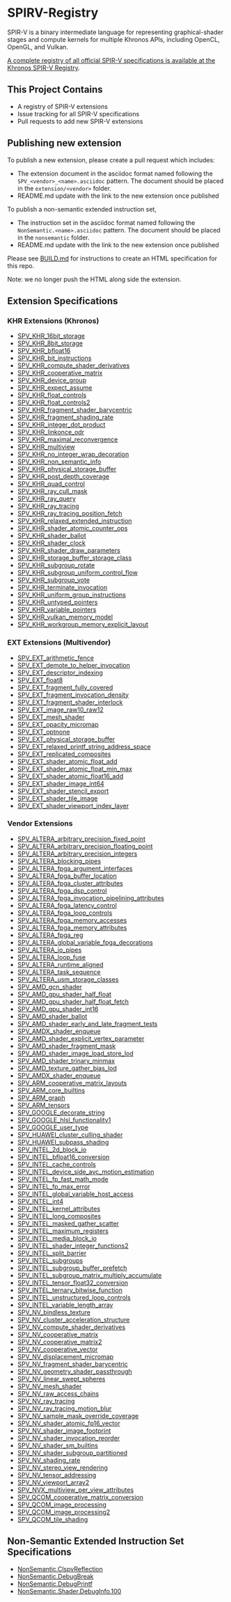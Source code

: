 # SPIRV-Registry

SPIR-V is a binary intermediate language for representing graphical-shader stages and compute kernels for multiple Khronos APIs, including OpenCL, OpenGL, and Vulkan.

[A complete registry of all official SPIR-V specifications is available at the
Khronos SPIR-V Registry](https://www.khronos.org/registry/spir-v/).

## This Project Contains

- A registry of SPIR-V extensions
- Issue tracking for all SPIR-V specifications
- Pull requests to add new SPIR-V extensions

## Publishing new extension

To publish a new extension, please create a pull request which includes:

- The extension document in the asciidoc format named following
  the `SPV_<vendor>_<name>.asciidoc` pattern. The document should be placed
  in the `extension/<vendor>` folder.
- README.md update with the link to the new extension once published

To publish a non-semantic extended instruction set,

- The instruction set in the asciidoc format named following
  the `NonSemantic.<name>.asciidoc` pattern. The document should be placed
  in the `nonsemantic` folder.
- README.md update with the link to the new extension once published

Please see [BUILD.md](BUILD.md) for instructions to create an HTML specification for this repo.

Note: we no longer push the HTML along side the extension.

## Extension Specifications

### KHR Extensions (Khronos)

* [SPV_KHR_16bit_storage                   ]( https://github.khronos.org/SPIRV-Registry/extensions/KHR/SPV_KHR_16bit_storage.html)
* [SPV_KHR_8bit_storage                    ]( https://github.khronos.org/SPIRV-Registry/extensions/KHR/SPV_KHR_8bit_storage.html)
* [SPV_KHR_bfloat16                        ]( https://github.khronos.org/SPIRV-Registry/extensions/KHR/SPV_KHR_bfloat16.html)
* [SPV_KHR_bit_instructions                ]( https://github.khronos.org/SPIRV-Registry/extensions/KHR/SPV_KHR_bit_instructions.html)
* [SPV_KHR_compute_shader_derivatives      ]( https://github.khronos.org/SPIRV-Registry/extensions/KHR/SPV_KHR_compute_shader_derivatives.html)
* [SPV_KHR_cooperative_matrix              ]( https://github.khronos.org/SPIRV-Registry/extensions/KHR/SPV_KHR_cooperative_matrix.html)
* [SPV_KHR_device_group                    ]( https://github.khronos.org/SPIRV-Registry/extensions/KHR/SPV_KHR_device_group.html)
* [SPV_KHR_expect_assume                   ]( https://github.khronos.org/SPIRV-Registry/extensions/KHR/SPV_KHR_expect_assume.html)
* [SPV_KHR_float_controls                  ]( https://github.khronos.org/SPIRV-Registry/extensions/KHR/SPV_KHR_float_controls.html)
* [SPV_KHR_float_controls2                 ]( https://github.khronos.org/SPIRV-Registry/extensions/KHR/SPV_KHR_float_controls2.html)
* [SPV_KHR_fragment_shader_barycentric     ]( https://github.khronos.org/SPIRV-Registry/extensions/KHR/SPV_KHR_fragment_shader_barycentric.html)
* [SPV_KHR_fragment_shading_rate           ]( https://github.khronos.org/SPIRV-Registry/extensions/KHR/SPV_KHR_fragment_shading_rate.html)
* [SPV_KHR_integer_dot_product             ]( https://github.khronos.org/SPIRV-Registry/extensions/KHR/SPV_KHR_integer_dot_product.html)
* [SPV_KHR_linkonce_odr                    ]( https://github.khronos.org/SPIRV-Registry/extensions/KHR/SPV_KHR_linkonce_odr.html)
* [SPV_KHR_maximal_reconvergence           ]( https://github.khronos.org/SPIRV-Registry/extensions/KHR/SPV_KHR_maximal_reconvergence.html)
* [SPV_KHR_multiview                       ]( https://github.khronos.org/SPIRV-Registry/extensions/KHR/SPV_KHR_multiview.html)
* [SPV_KHR_no_integer_wrap_decoration      ]( https://github.khronos.org/SPIRV-Registry/extensions/KHR/SPV_KHR_no_integer_wrap_decoration.html)
* [SPV_KHR_non_semantic_info               ]( https://github.khronos.org/SPIRV-Registry/extensions/KHR/SPV_KHR_non_semantic_info.html)
* [SPV_KHR_physical_storage_buffer         ]( https://github.khronos.org/SPIRV-Registry/extensions/KHR/SPV_KHR_physical_storage_buffer.html)
* [SPV_KHR_post_depth_coverage             ]( https://github.khronos.org/SPIRV-Registry/extensions/KHR/SPV_KHR_post_depth_coverage.html)
* [SPV_KHR_quad_control                    ]( https://github.khronos.org/SPIRV-Registry/extensions/KHR/SPV_KHR_quad_control.html)
* [SPV_KHR_ray_cull_mask                   ]( https://github.khronos.org/SPIRV-Registry/extensions/KHR/SPV_KHR_ray_cull_mask.html)
* [SPV_KHR_ray_query                       ]( https://github.khronos.org/SPIRV-Registry/extensions/KHR/SPV_KHR_ray_query.html)
* [SPV_KHR_ray_tracing                     ]( https://github.khronos.org/SPIRV-Registry/extensions/KHR/SPV_KHR_ray_tracing.html)
* [SPV_KHR_ray_tracing_position_fetch      ]( https://github.khronos.org/SPIRV-Registry/extensions/KHR/SPV_KHR_ray_tracing_position_fetch.html)
* [SPV_KHR_relaxed_extended_instruction    ]( https://github.khronos.org/SPIRV-Registry/extensions/KHR/SPV_KHR_relaxed_extended_instruction.html)
* [SPV_KHR_shader_atomic_counter_ops       ]( https://github.khronos.org/SPIRV-Registry/extensions/KHR/SPV_KHR_shader_atomic_counter_ops.html)
* [SPV_KHR_shader_ballot                   ]( https://github.khronos.org/SPIRV-Registry/extensions/KHR/SPV_KHR_shader_ballot.html)
* [SPV_KHR_shader_clock                    ]( https://github.khronos.org/SPIRV-Registry/extensions/KHR/SPV_KHR_shader_clock.html)
* [SPV_KHR_shader_draw_parameters          ]( https://github.khronos.org/SPIRV-Registry/extensions/KHR/SPV_KHR_shader_draw_parameters.html)
* [SPV_KHR_storage_buffer_storage_class    ]( https://github.khronos.org/SPIRV-Registry/extensions/KHR/SPV_KHR_storage_buffer_storage_class.html)
* [SPV_KHR_subgroup_rotate                 ]( https://github.khronos.org/SPIRV-Registry/extensions/KHR/SPV_KHR_subgroup_rotate.html)
* [SPV_KHR_subgroup_uniform_control_flow   ]( https://github.khronos.org/SPIRV-Registry/extensions/KHR/SPV_KHR_subgroup_uniform_control_flow.html)
* [SPV_KHR_subgroup_vote                   ]( https://github.khronos.org/SPIRV-Registry/extensions/KHR/SPV_KHR_subgroup_vote.html)
* [SPV_KHR_terminate_invocation            ]( https://github.khronos.org/SPIRV-Registry/extensions/KHR/SPV_KHR_terminate_invocation.html)
* [SPV_KHR_uniform_group_instructions      ]( https://github.khronos.org/SPIRV-Registry/extensions/KHR/SPV_KHR_uniform_group_instructions.html)
* [SPV_KHR_untyped_pointers                ]( https://github.khronos.org/SPIRV-Registry/extensions/KHR/SPV_KHR_untyped_pointers.html)
* [SPV_KHR_variable_pointers               ]( https://github.khronos.org/SPIRV-Registry/extensions/KHR/SPV_KHR_variable_pointers.html)
* [SPV_KHR_vulkan_memory_model             ]( https://github.khronos.org/SPIRV-Registry/extensions/KHR/SPV_KHR_vulkan_memory_model.html)
* [SPV_KHR_workgroup_memory_explicit_layout]( https://github.khronos.org/SPIRV-Registry/extensions/KHR/SPV_KHR_workgroup_memory_explicit_layout.html)

### EXT Extensions (Multivendor)

* [SPV_EXT_arithmetic_fence                ]( https://github.khronos.org/SPIRV-Registry/extensions/EXT/SPV_EXT_arithmetic_fence.html)
* [SPV_EXT_demote_to_helper_invocation     ]( https://github.khronos.org/SPIRV-Registry/extensions/EXT/SPV_EXT_demote_to_helper_invocation.html)
* [SPV_EXT_descriptor_indexing             ]( https://github.khronos.org/SPIRV-Registry/extensions/EXT/SPV_EXT_descriptor_indexing.html)
* [SPV_EXT_float8                          ]( https://github.khronos.org/SPIRV-Registry/extensions/EXT/SPV_EXT_float8.html)
* [SPV_EXT_fragment_fully_covered          ]( https://github.khronos.org/SPIRV-Registry/extensions/EXT/SPV_EXT_fragment_fully_covered.html)
* [SPV_EXT_fragment_invocation_density     ]( https://github.khronos.org/SPIRV-Registry/extensions/EXT/SPV_EXT_fragment_invocation_density.html)
* [SPV_EXT_fragment_shader_interlock       ]( https://github.khronos.org/SPIRV-Registry/extensions/EXT/SPV_EXT_fragment_shader_interlock.html)
* [SPV_EXT_image_raw10_raw12               ]( https://github.khronos.org/SPIRV-Registry/extensions/EXT/SPV_EXT_image_raw10_raw12.html)
* [SPV_EXT_mesh_shader                     ]( https://github.khronos.org/SPIRV-Registry/extensions/EXT/SPV_EXT_mesh_shader.html)
* [SPV_EXT_opacity_micromap                ]( https://github.khronos.org/SPIRV-Registry/extensions/EXT/SPV_EXT_opacity_micromap.html)
* [SPV_EXT_optnone                         ]( https://github.khronos.org/SPIRV-Registry/extensions/EXT/SPV_EXT_optnone.html)
* [SPV_EXT_physical_storage_buffer         ]( https://github.khronos.org/SPIRV-Registry/extensions/EXT/SPV_EXT_physical_storage_buffer.html)
* [SPV_EXT_relaxed_printf_string_address_space]( https://github.khronos.org/SPIRV-Registry/extensions/EXT/SPV_EXT_relaxed_printf_string_address_space.html)
* [SPV_EXT_replicated_composites           ]( https://github.khronos.org/SPIRV-Registry/extensions/EXT/SPV_EXT_replicated_composites.html)
* [SPV_EXT_shader_atomic_float_add         ]( https://github.khronos.org/SPIRV-Registry/extensions/EXT/SPV_EXT_shader_atomic_float_add.html)
* [SPV_EXT_shader_atomic_float_min_max     ]( https://github.khronos.org/SPIRV-Registry/extensions/EXT/SPV_EXT_shader_atomic_float_min_max.html)
* [SPV_EXT_shader_atomic_float16_add       ]( https://github.khronos.org/SPIRV-Registry/extensions/EXT/SPV_EXT_shader_atomic_float16_add.html)
* [SPV_EXT_shader_image_int64              ]( https://github.khronos.org/SPIRV-Registry/extensions/EXT/SPV_EXT_shader_image_int64.html)
* [SPV_EXT_shader_stencil_export           ]( https://github.khronos.org/SPIRV-Registry/extensions/EXT/SPV_EXT_shader_stencil_export.html)
* [SPV_EXT_shader_tile_image               ]( https://github.khronos.org/SPIRV-Registry/extensions/EXT/SPV_EXT_shader_tile_image.html)
* [SPV_EXT_shader_viewport_index_layer     ]( https://github.khronos.org/SPIRV-Registry/extensions/EXT/SPV_EXT_shader_viewport_index_layer.html)

### Vendor Extensions

* [SPV_ALTERA_arbitrary_precision_fixed_point]( https://github.khronos.org/SPIRV-Registry/extensions/ALTERA/SPV_ALTERA_arbitrary_precision_fixed_point.html)
* [SPV_ALTERA_arbitrary_precision_floating_point]( https://github.khronos.org/SPIRV-Registry/extensions/ALTERA/SPV_ALTERA_arbitrary_precision_floating_point.html)
* [SPV_ALTERA_arbitrary_precision_integers ]( https://github.khronos.org/SPIRV-Registry/extensions/ALTERA/SPV_ALTERA_arbitrary_precision_integers.html)
* [SPV_ALTERA_blocking_pipes               ]( https://github.khronos.org/SPIRV-Registry/extensions/ALTERA/SPV_ALTERA_blocking_pipes.html)
* [SPV_ALTERA_fpga_argument_interfaces     ]( https://github.khronos.org/SPIRV-Registry/extensions/ALTERA/SPV_ALTERA_fpga_argument_interfaces.html)
* [SPV_ALTERA_fpga_buffer_location         ]( https://github.khronos.org/SPIRV-Registry/extensions/ALTERA/SPV_ALTERA_fpga_buffer_location.html)
* [SPV_ALTERA_fpga_cluster_attributes      ]( https://github.khronos.org/SPIRV-Registry/extensions/ALTERA/SPV_ALTERA_fpga_cluster_attributes.html)
* [SPV_ALTERA_fpga_dsp_control             ]( https://github.khronos.org/SPIRV-Registry/extensions/ALTERA/SPV_ALTERA_fpga_dsp_control.html)
* [SPV_ALTERA_fpga_invocation_pipelining_attributes]( https://github.khronos.org/SPIRV-Registry/extensions/ALTERA/SPV_ALTERA_fpga_invocation_pipelining_attributes.html)
* [SPV_ALTERA_fpga_latency_control         ]( https://github.khronos.org/SPIRV-Registry/extensions/ALTERA/SPV_ALTERA_fpga_latency_control.html)
* [SPV_ALTERA_fpga_loop_controls           ]( https://github.khronos.org/SPIRV-Registry/extensions/ALTERA/SPV_ALTERA_fpga_loop_controls.html)
* [SPV_ALTERA_fpga_memory_accesses         ]( https://github.khronos.org/SPIRV-Registry/extensions/ALTERA/SPV_ALTERA_fpga_memory_accesses.html)
* [SPV_ALTERA_fpga_memory_attributes       ]( https://github.khronos.org/SPIRV-Registry/extensions/ALTERA/SPV_ALTERA_fpga_memory_attributes.html)
* [SPV_ALTERA_fpga_reg                     ]( https://github.khronos.org/SPIRV-Registry/extensions/ALTERA/SPV_ALTERA_fpga_reg.html)
* [SPV_ALTERA_global_variable_fpga_decorations]( https://github.khronos.org/SPIRV-Registry/extensions/ALTERA/SPV_ALTERA_global_variable_fpga_decorations.html)
* [SPV_ALTERA_io_pipes                     ]( https://github.khronos.org/SPIRV-Registry/extensions/ALTERA/SPV_ALTERA_io_pipes.html)
* [SPV_ALTERA_loop_fuse                    ]( https://github.khronos.org/SPIRV-Registry/extensions/ALTERA/SPV_ALTERA_loop_fuse.html)
* [SPV_ALTERA_runtime_aligned              ]( https://github.khronos.org/SPIRV-Registry/extensions/ALTERA/SPV_ALTERA_runtime_aligned.html)
* [SPV_ALTERA_task_sequence                ]( https://github.khronos.org/SPIRV-Registry/extensions/ALTERA/SPV_ALTERA_task_sequence.html)
* [SPV_ALTERA_usm_storage_classes          ]( https://github.khronos.org/SPIRV-Registry/extensions/ALTERA/SPV_ALTERA_usm_storage_classes.html)
* [SPV_AMD_gcn_shader                      ]( https://github.khronos.org/SPIRV-Registry/extensions/AMD/SPV_AMD_gcn_shader.html)
* [SPV_AMD_gpu_shader_half_float           ]( https://github.khronos.org/SPIRV-Registry/extensions/AMD/SPV_AMD_gpu_shader_half_float.html)
* [SPV_AMD_gpu_shader_half_float_fetch     ]( https://github.khronos.org/SPIRV-Registry/extensions/AMD/SPV_AMD_gpu_shader_half_float_fetch.html)
* [SPV_AMD_gpu_shader_int16                ]( https://github.khronos.org/SPIRV-Registry/extensions/AMD/SPV_AMD_gpu_shader_int16.html)
* [SPV_AMD_shader_ballot                   ]( https://github.khronos.org/SPIRV-Registry/extensions/AMD/SPV_AMD_shader_ballot.html)
* [SPV_AMD_shader_early_and_late_fragment_tests]( https://github.khronos.org/SPIRV-Registry/extensions/AMD/SPV_AMD_shader_early_and_late_fragment_tests.html)
* [SPV_AMDX_shader_enqueue                 ]( https://github.khronos.org/SPIRV-Registry/extensions/AMD/SPV_AMDX_shader_enqueue.html)
* [SPV_AMD_shader_explicit_vertex_parameter]( https://github.khronos.org/SPIRV-Registry/extensions/AMD/SPV_AMD_shader_explicit_vertex_parameter.html)
* [SPV_AMD_shader_fragment_mask            ]( https://github.khronos.org/SPIRV-Registry/extensions/AMD/SPV_AMD_shader_fragment_mask.html)
* [SPV_AMD_shader_image_load_store_lod     ]( https://github.khronos.org/SPIRV-Registry/extensions/AMD/SPV_AMD_shader_image_load_store_lod.html)
* [SPV_AMD_shader_trinary_minmax           ]( https://github.khronos.org/SPIRV-Registry/extensions/AMD/SPV_AMD_shader_trinary_minmax.html)
* [SPV_AMD_texture_gather_bias_lod         ]( https://github.khronos.org/SPIRV-Registry/extensions/AMD/SPV_AMD_texture_gather_bias_lod.html)
* [SPV_AMDX_shader_enqueue                 ]( https://github.khronos.org/SPIRV-Registry/extensions/AMD/SPV_AMDX_shader_enqueue.html)
* [SPV_ARM_cooperative_matrix_layouts      ]( https://github.khronos.org/SPIRV-Registry/extensions/ARM/SPV_ARM_cooperative_matrix_layouts.html)
* [SPV_ARM_core_builtins                   ]( https://github.khronos.org/SPIRV-Registry/extensions/ARM/SPV_ARM_core_builtins.html)
* [SPV_ARM_graph                           ]( https://github.khronos.org/SPIRV-Registry/extensions/ARM/SPV_ARM_graph.html)
* [SPV_ARM_tensors                         ]( https://github.khronos.org/SPIRV-Registry/extensions/ARM/SPV_ARM_tensors.html)
* [SPV_GOOGLE_decorate_string              ]( https://github.khronos.org/SPIRV-Registry/extensions/GOOGLE/SPV_GOOGLE_decorate_string.html)
* [SPV_GOOGLE_hlsl_functionality1          ]( https://github.khronos.org/SPIRV-Registry/extensions/GOOGLE/SPV_GOOGLE_hlsl_functionality1.html)
* [SPV_GOOGLE_user_type                    ]( https://github.khronos.org/SPIRV-Registry/extensions/GOOGLE/SPV_GOOGLE_user_type.html)
* [SPV_HUAWEI_cluster_culling_shader       ]( https://github.khronos.org/SPIRV-Registry/extensions/HUAWEI/SPV_HUAWEI_cluster_culling_shader.html)
* [SPV_HUAWEI_subpass_shading              ]( https://github.khronos.org/SPIRV-Registry/extensions/HUAWEI/SPV_HUAWEI_subpass_shading.html)
* [SPV_INTEL_2d_block_io                   ]( https://github.khronos.org/SPIRV-Registry/extensions/INTEL/SPV_INTEL_2d_block_io.html)
* [SPV_INTEL_bfloat16_conversion           ]( https://github.khronos.org/SPIRV-Registry/extensions/INTEL/SPV_INTEL_bfloat16_conversion.html)
* [SPV_INTEL_cache_controls                ]( https://github.khronos.org/SPIRV-Registry/extensions/INTEL/SPV_INTEL_cache_controls.html)
* [SPV_INTEL_device_side_avc_motion_estimation]( https://github.khronos.org/SPIRV-Registry/extensions/INTEL/SPV_INTEL_device_side_avc_motion_estimation.html)
* [SPV_INTEL_fp_fast_math_mode             ]( https://github.khronos.org/SPIRV-Registry/extensions/INTEL/SPV_INTEL_fp_fast_math_mode.html)
* [SPV_INTEL_fp_max_error                  ]( https://github.khronos.org/SPIRV-Registry/extensions/INTEL/SPV_INTEL_fp_max_error.html)
* [SPV_INTEL_global_variable_host_access   ]( https://github.khronos.org/SPIRV-Registry/extensions/INTEL/SPV_INTEL_global_variable_host_access.html)
* [SPV_INTEL_int4                          ]( https://github.khronos.org/SPIRV-Registry/extensions/INTEL/SPV_INTEL_int4.html)
* [SPV_INTEL_kernel_attributes             ]( https://github.khronos.org/SPIRV-Registry/extensions/INTEL/SPV_INTEL_kernel_attributes.html)
* [SPV_INTEL_long_composites               ]( https://github.khronos.org/SPIRV-Registry/extensions/INTEL/SPV_INTEL_long_composites.html)
* [SPV_INTEL_masked_gather_scatter         ]( https://github.khronos.org/SPIRV-Registry/extensions/INTEL/SPV_INTEL_masked_gather_scatter.html)
* [SPV_INTEL_maximum_registers             ]( https://github.khronos.org/SPIRV-Registry/extensions/INTEL/SPV_INTEL_maximum_registers.html)
* [SPV_INTEL_media_block_io                ]( https://github.khronos.org/SPIRV-Registry/extensions/INTEL/SPV_INTEL_media_block_io.html)
* [SPV_INTEL_shader_integer_functions2     ]( https://github.khronos.org/SPIRV-Registry/extensions/INTEL/SPV_INTEL_shader_integer_functions2.html)
* [SPV_INTEL_split_barrier                 ]( https://github.khronos.org/SPIRV-Registry/extensions/INTEL/SPV_INTEL_split_barrier.html)
* [SPV_INTEL_subgroups                     ]( https://github.khronos.org/SPIRV-Registry/extensions/INTEL/SPV_INTEL_subgroups.html)
* [SPV_INTEL_subgroup_buffer_prefetch      ]( https://github.khronos.org/SPIRV-Registry/extensions/INTEL/SPV_INTEL_subgroup_buffer_prefetch.html)
* [SPV_INTEL_subgroup_matrix_multiply_accumulate]( https://github.khronos.org/SPIRV-Registry/extensions/INTEL/SPV_INTEL_subgroup_matrix_multiply_accumulate.html)
* [SPV_INTEL_tensor_float32_conversion     ]( https://github.khronos.org/SPIRV-Registry/extensions/INTEL/SPV_INTEL_tensor_float32_conversion.html)
* [SPV_INTEL_ternary_bitwise_function      ]( https://github.khronos.org/SPIRV-Registry/extensions/INTEL/SPV_INTEL_ternary_bitwise_function.html)
* [SPV_INTEL_unstructured_loop_controls    ]( https://github.khronos.org/SPIRV-Registry/extensions/INTEL/SPV_INTEL_unstructured_loop_controls.html)
* [SPV_INTEL_variable_length_array         ]( https://github.khronos.org/SPIRV-Registry/extensions/INTEL/SPV_INTEL_variable_length_array.html)
* [SPV_NV_bindless_texture                 ]( https://github.khronos.org/SPIRV-Registry/extensions/NV/SPV_NV_bindless_texture.html)
* [SPV_NV_cluster_acceleration_structure   ]( https://github.khronos.org/SPIRV-Registry/extensions/NV/SPV_NV_cluster_acceleration_structure.html)
* [SPV_NV_compute_shader_derivatives       ]( https://github.khronos.org/SPIRV-Registry/extensions/NV/SPV_NV_compute_shader_derivatives.html)
* [SPV_NV_cooperative_matrix               ]( https://github.khronos.org/SPIRV-Registry/extensions/NV/SPV_NV_cooperative_matrix.html)
* [SPV_NV_cooperative_matrix2              ]( https://github.khronos.org/SPIRV-Registry/extensions/NV/SPV_NV_cooperative_matrix2.html)
* [SPV_NV_cooperative_vector               ]( https://github.khronos.org/SPIRV-Registry/extensions/NV/SPV_NV_cooperative_vector.html)
* [SPV_NV_displacement_micromap            ]( https://github.khronos.org/SPIRV-Registry/extensions/NV/SPV_NV_displacement_micromap.html)
* [SPV_NV_fragment_shader_barycentric      ]( https://github.khronos.org/SPIRV-Registry/extensions/NV/SPV_NV_fragment_shader_barycentric.html)
* [SPV_NV_geometry_shader_passthrough      ]( https://github.khronos.org/SPIRV-Registry/extensions/NV/SPV_NV_geometry_shader_passthrough.html)
* [SPV_NV_linear_swept_spheres             ]( https://github.khronos.org/SPIRV-Registry/extensions/NV/SPV_NV_linear_swept_spheres.html)
* [SPV_NV_mesh_shader                      ]( https://github.khronos.org/SPIRV-Registry/extensions/NV/SPV_NV_mesh_shader.html)
* [SPV_NV_raw_access_chains                ]( https://github.khronos.org/SPIRV-Registry/extensions/NV/SPV_NV_raw_access_chains.html)
* [SPV_NV_ray_tracing                      ]( https://github.khronos.org/SPIRV-Registry/extensions/NV/SPV_NV_ray_tracing.html)
* [SPV_NV_ray_tracing_motion_blur          ]( https://github.khronos.org/SPIRV-Registry/extensions/NV/SPV_NV_ray_tracing_motion_blur.html)
* [SPV_NV_sample_mask_override_coverage    ]( https://github.khronos.org/SPIRV-Registry/extensions/NV/SPV_NV_sample_mask_override_coverage.html)
* [SPV_NV_shader_atomic_fp16_vector        ]( https://github.khronos.org/SPIRV-Registry/extensions/NV/SPV_NV_shader_atomic_fp16_vector.html)
* [SPV_NV_shader_image_footprint           ]( https://github.khronos.org/SPIRV-Registry/extensions/NV/SPV_NV_shader_image_footprint.html)
* [SPV_NV_shader_invocation_reorder        ]( https://github.khronos.org/SPIRV-Registry/extensions/NV/SPV_NV_shader_invocation_reorder.html)
* [SPV_NV_shader_sm_builtins               ]( https://github.khronos.org/SPIRV-Registry/extensions/NV/SPV_NV_shader_sm_builtins.html)
* [SPV_NV_shader_subgroup_partitioned      ]( https://github.khronos.org/SPIRV-Registry/extensions/NV/SPV_NV_shader_subgroup_partitioned.html)
* [SPV_NV_shading_rate                     ]( https://github.khronos.org/SPIRV-Registry/extensions/NV/SPV_NV_shading_rate.html)
* [SPV_NV_stereo_view_rendering            ]( https://github.khronos.org/SPIRV-Registry/extensions/NV/SPV_NV_stereo_view_rendering.html)
* [SPV_NV_tensor_addressing                ]( https://github.khronos.org/SPIRV-Registry/extensions/NV/SPV_NV_tensor_addressing.html)
* [SPV_NV_viewport_array2                  ]( https://github.khronos.org/SPIRV-Registry/extensions/NV/SPV_NV_viewport_array2.html)
* [SPV_NVX_multiview_per_view_attributes   ]( https://github.khronos.org/SPIRV-Registry/extensions/NV/SPV_NVX_multiview_per_view_attributes.html)
* [SPV_QCOM_cooperative_matrix_conversion  ]( https://github.khronos.org/SPIRV-Registry/extensions/QCOM/SPV_QCOM_cooperative_matrix_conversion.html)
* [SPV_QCOM_image_processing               ]( https://github.khronos.org/SPIRV-Registry/extensions/QCOM/SPV_QCOM_image_processing.html)
* [SPV_QCOM_image_processing2              ]( https://github.khronos.org/SPIRV-Registry/extensions/QCOM/SPV_QCOM_image_processing2.html)
* [SPV_QCOM_tile_shading                   ]( https://github.khronos.org/SPIRV-Registry/extensions/QCOM/SPV_QCOM_tile_shading.html)

## Non-Semantic Extended Instruction Set Specifications

* [NonSemantic.ClspvReflection             ]( https://github.khronos.org/SPIRV-Registry/nonsemantic/NonSemantic.ClspvReflection.html)
* [NonSemantic.DebugBreak                  ]( https://github.khronos.org/SPIRV-Registry/nonsemantic/NonSemantic.DebugBreak.html)
* [NonSemantic.DebugPrintf                 ]( https://github.khronos.org/SPIRV-Registry/nonsemantic/NonSemantic.DebugPrintf.html)
* [NonSemantic.Shader.DebugInfo.100        ]( https://github.khronos.org/SPIRV-Registry/nonsemantic/NonSemantic.Shader.DebugInfo.100.html)

